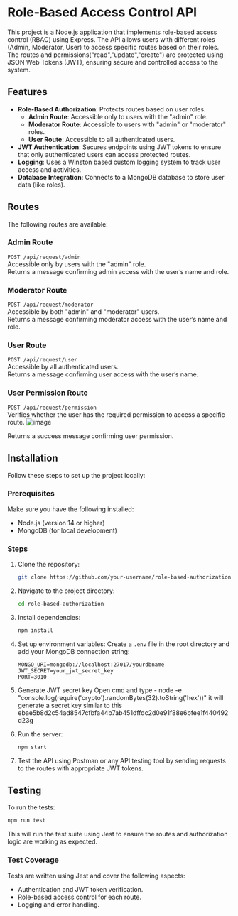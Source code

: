 # Role-Based Access Control API

This project is a Node.js application that implements role-based access control (RBAC) using Express. The API allows users with different roles (Admin, Moderator, User) to access specific routes based on their roles. The routes and permissions("read","update","create") are protected using JSON Web Tokens (JWT), ensuring secure and controlled access to the system.

## Features

- **Role-Based Authorization**: Protects routes based on user roles.
  - **Admin Route**: Accessible only to users with the "admin" role.
  - **Moderator Route**: Accessible to users with "admin" or "moderator" roles.
  - **User Route**: Accessible to all authenticated users.
- **JWT Authentication**: Secures endpoints using JWT tokens to ensure that only authenticated users can access protected routes.
- **Logging**: Uses a Winston based custom logging system to track user access and activities.
- **Database Integration**: Connects to a MongoDB database to store user data (like roles).

## Routes

The following routes are available:

### Admin Route

`POST /api/request/admin`  
Accessible only by users with the "admin" role.  
Returns a message confirming admin access with the user’s name and role.

### Moderator Route

`POST /api/request/moderator`  
Accessible by both "admin" and "moderator" users.  
Returns a message confirming moderator access with the user’s name and role.

### User Route

`POST /api/request/user`  
Accessible by all authenticated users.  
Returns a message confirming user access with the user’s name.

### User Permission Route

`POST /api/request/permission`  
Verifies whether the user has the required permission to access a specific route.
![image](https://github.com/user-attachments/assets/90be1d92-d5a5-4824-b21e-cd957606b02c)

Returns a success message confirming user permission.

## Installation

Follow these steps to set up the project locally:

### Prerequisites

Make sure you have the following installed:

- Node.js (version 14 or higher)
- MongoDB (for local development)

### Steps

1. Clone the repository:

   ```bash
   git clone https://github.com/your-username/role-based-authorization.git
   ```

2. Navigate to the project directory:

   ```bash
   cd role-based-authorization
   ```

3. Install dependencies:

   ```bash
   npm install
   ```

4. Set up environment variables:
   Create a `.env` file in the root directory and add your MongoDB connection string:
   ```
   MONGO_URI=mongodb://localhost:27017/yourdbname
   JWT_SECRET=your_jwt_secret_key
   PORT=3010
   ```
5. Generate JWT secret key
   Open cmd and type - node -e "console.log(require('crypto').randomBytes(32).toString('hex'))"
   it will generate a secret key similar to this
   ebae5b8d2c54ad8547cfbfa44b7ab451dffdc2d0e91f88e6bfee1f440492d23g
6. Run the server:

   ```bash
   npm start
   ```

7. Test the API using Postman or any API testing tool by sending requests to the routes with appropriate JWT tokens.

## Testing

To run the tests:

```bash
npm run test
```

This will run the test suite using Jest to ensure the routes and authorization logic are working as expected.

### Test Coverage

Tests are written using Jest and cover the following aspects:

- Authentication and JWT token verification.
- Role-based access control for each route.
- Logging and error handling.

